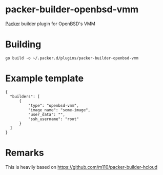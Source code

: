 # packer-builder-openbsd-vmm
[Packer](https://packer.io/) builder plugin for OpenBSD's VMM

# Building

```
go build -o ~/.packer.d/plugins/packer-builder-openbsd-vmm
```

# Example template

```
{
  "builders": [
      {
          "type": "openbsd-vmm",
          "image_name": "some-image",
          "user_data": "",
          "ssh_username": "root"
      }
  ]
}
```

# Remarks
This is heavily based on https://github.com/m110/packer-builder-hcloud

